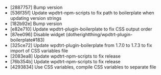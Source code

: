 * [2887757] Bump version
* [536f35f] Update wpdtrt-npm-scripts to fix path to boilerplate when updating version strings
* [182b92e] Bump version
* [e82e710] Update wpdtrt-plugin-boilerplate to fix CSS output order
* [87ee096] Disable widget (dotherightthing/wpdtrt-plugin-boilerplate#183)
* [325ce72] Update wpdtrt-plugin-boilerplate from 1.7.0 to 1.7.3 to fix import of CSS variables file
* [2083ea8] Update wpdtrt-npm-scripts to fix release
* [76b354b] Update wpdtrt-npm-scripts to fix release
* [4293834] Use CSS variables, compile CSS variables to separate file
